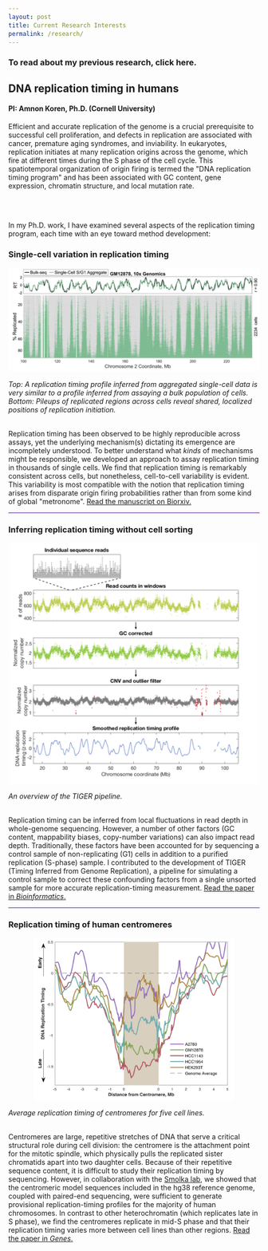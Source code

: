 ```yaml
---
layout: post
title: Current Research Interests
permalink: /research/
---
```


<h3> To read about my previous research, click here. </h3>

<h2> DNA replication timing in humans </h2>
<h4> PI: Amnon Koren, Ph.D. (Cornell University) </h4>

Efficient and accurate replication of the genome is a crucial prerequisite to successful cell proliferation, and defects in replication are associated with cancer, premature aging syndromes, and inviability. In eukaryotes, replication initiates at many replication origins across the genome, which fire at different times during the S phase of the cell cycle. This spatiotemporal organization of origin firing is termed the "DNA replication timing program" and has been associated with GC content, gene expression, chromatin structure, and local mutation rate.

<br>
<br>

In my Ph.D. work, I have examined several aspects of the replication timing program, each time with an eye toward method development:
<br>

<h3> Single-cell variation in replication timing </h3>

<p style="text-align:center;"><img src="/images/Single-cell-Figure2a.jpg" width="700"></p>
<i>Top: A replication timing profile inferred from aggregated single-cell data is very similar to a profile inferred from assaying a bulk population of cells. Bottom: Pileups of replicated regions across cells reveal shared, localized positions of replication initiation.</i>

<br>
<br>

Replication timing has been observed to be highly reproducible across assays, yet the underlying mechanism(s) dictating its emergence are incompletely understood. To better understand what <i>kinds</i> of mechanisms might be responsible, we developed an approach to assay replication timing in thousands of single cells. We find that replication timing is remarkably consistent across cells, but nonetheless, cell-to-cell variability is evident. This variability is most compatible with the notion that replication timing arises from disparate origin firing probabilities rather than from some kind of global "metronome". 
<a href="https://doi.org/10.1101/2021.05.14.443897" target="_blank" rel="noopener noreferrer">Read the manuscript on Biorxiv. <i class='ai ai-biorxiv ai-lg'></i></a>

<hr style="height:1px; border:none; color:#4A1486; background-color:#4A1486;">
<h3> Inferring replication timing without cell sorting  </h3>

<p style="text-align:center;"><img src="/images/TIGER-Figure2.jpg" width="500"></p>
<i>An overview of the TIGER pipeline.</i>

<br>
<br>

Replication timing can be inferred from local fluctuations in read depth in whole-genome sequencing. However, a number of other factors (GC content, mappability biases, copy-number variations) can also impact read depth. Traditionally, these factors have been accounted for by sequencing a control sample of non-replicating (G1) cells in addition to a purified replication (S-phase) sample. I contributed to the development of TIGER (Timing Inferred from Genome Replication), a pipeline for simulating a control sample to correct these confounding factors from a single unsorted sample for more accurate replication-timing measurement. 
<a href="https://doi.org/10.1093/bioinformatics/btab166" target="_blank" rel="noopener noreferrer">Read the paper in <i>Bioinformatics</i>. <i class='fa fa-link fa-lg'></i></a>

<hr style="height:1px; border:none; color:#4A1486; background-color:#4A1486;">
<h3> Replication timing of human centromeres  </h3>

<p style="text-align:center;"><img src="/images/Centromeres-Figure5.jpg" width="400"></p>
<i>Average replication timing of centromeres for five cell lines.</i>

<br>
<br>

Centromeres are large, repetitive stretches of DNA that serve a critical structural role during cell division: the centromere is the attachment point for the mitotic spindle, which physically pulls the replicated sister chromatids apart into two daughter cells. Because of their repetitive sequence content, it is difficult to study their replication timing by sequencing. However, in collaboration with the <a href = "https://smolka.wicmb.cornell.edu/" target="_blank" rel="noopener noreferrer">Smolka lab</a>, we showed that the centromeric model sequences included in the hg38 reference genome, coupled with paired-end sequencing, were sufficient to generate provisional replication-timing profiles for the majority of human chromosomes. In contrast to other heterochromatin (which replicates late in S phase), we find the centromeres replicate in mid-S phase and that their replication timing varies more between cell lines than other regions. 
<a href="https://doi.org/10.3390/genes10040269" target="_blank" rel="noopener noreferrer">Read the paper in <i>Genes</i>. <i class='fa fa-link fa-lg'></i></a>
